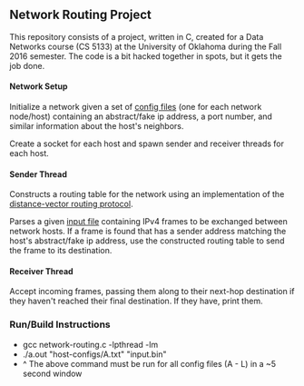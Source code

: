 ## Network Routing Project

This repository consists of a project, written in C, created for a Data Networks course (CS 5133) at the University of Oklahoma during the Fall 2016 semester. The code is a bit hacked together in spots, but it gets the job done.

#### Network Setup

Initialize a network given a set of [config files](../master/host-configs) (one for each network node/host) containing an abstract/fake ip address, a port number, and similar information about the host's neighbors.

Create a socket for each host and spawn sender and receiver threads for each host.

#### Sender Thread

Constructs a routing table for the network using an implementation of the [distance-vector routing protocol](https://en.wikipedia.org/wiki/Distance-vector_routing_protocol).

Parses a given [input file](../master/input.bin) containing IPv4 frames to be exchanged between network hosts. If a frame is found that has a sender address matching the host's abstract/fake ip address, use the constructed routing table to send the frame to its destination.

#### Receiver Thread

Accept incoming frames, passing them along to their next-hop destination if they haven't reached their final destination. If they have, print them.


### Run/Build Instructions

* gcc network-routing.c -lpthread -lm
* ./a.out "host-configs/A.txt" "input.bin"
* ^ The above command must be run for all config files (A - L) in a ~5 second window


